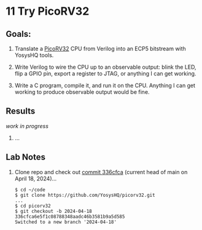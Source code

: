 <!-- SPDX-License-Identifier: CC-BY-SA-4.0 OR MIT -->
<!-- SPDX-FileCopyrightText: Copyright 2024 Sam Blenny -->
# 11 Try PicoRV32


## Goals:

1. Translate a [PicoRV32](https://github.com/YosysHQ/picorv32) CPU from
   Verilog into an ECP5 bitstream with YosysHQ tools.

2. Write Verilog to wire the CPU up to an observable output: blink the LED,
   flip a GPIO pin, export a register to JTAG, or anything I can get working.

3. Write a C program, compile it, and run it on the CPU. Anything I can get
   working to produce observable output would be fine.


## Results

*work in progress*

1. ...


## Lab Notes

1. Clone repo and check out
   [commit 336cfca](https://github.com/YosysHQ/picorv32/tree/336cfca6e5f1c08788348aadc46b3581b9a5d585)
   (current head of main on April 18, 2024)...

    ```console
    $ cd ~/code
    $ git clone https://github.com/YosysHQ/picorv32.git
    ...
    $ cd picorv32
    $ git checkout -b 2024-04-18 336cfca6e5f1c08788348aadc46b3581b9a5d585
    Switched to a new branch '2024-04-18'
    ```

